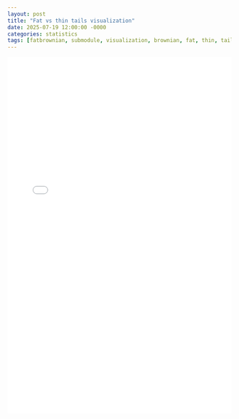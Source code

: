 ```yaml
---
layout: post
title: "Fat vs thin tails visualization"
date: 2025-07-19 12:00:00 -0000
categories: statistics
tags: [fatbrownian, submodule, visualization, brownian, fat, thin, tail, distribution, statistics]
---
```


<iframe src="/fatbrownian/index.html" width="100%" height="800" frameborder="0" style="border: none; overflow-x: hidden; overflow-y: auto;" title="fatbrownian demo"></iframe>
